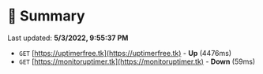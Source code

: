 # 📖 Summary
Last updated: **5/3/2022, 9:55:37 PM**

- `GET` [https://uptimerfree.tk](https://uptimerfree.tk) - **Up** (4476ms)
- `GET` [https://monitoruptimer.tk](https://monitoruptimer.tk) - **Down** (59ms)
